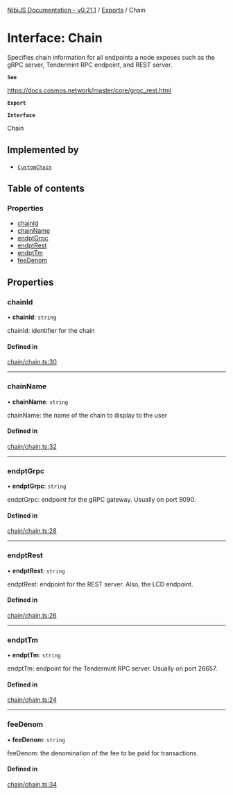 [NibiJS Documentation - v0.21.1](../intro.md) / [Exports](../modules.md) / Chain

# Interface: Chain

Specifies chain information for all endpoints a node exposes such as the
gRPC server, Tendermint RPC endpoint, and REST server.

**`See`**

https://docs.cosmos.network/master/core/grpc_rest.html

**`Export`**

**`Interface`**

Chain

## Implemented by

- [`CustomChain`](../classes/CustomChain.md)

## Table of contents

### Properties

- [chainId](Chain.md#chainid)
- [chainName](Chain.md#chainname)
- [endptGrpc](Chain.md#endptgrpc)
- [endptRest](Chain.md#endptrest)
- [endptTm](Chain.md#endpttm)
- [feeDenom](Chain.md#feedenom)

## Properties

### chainId

• **chainId**: `string`

chainId: identifier for the chain

#### Defined in

[chain/chain.ts:30](https://github.com/NibiruChain/ts-sdk/blob/552089e/packages/nibijs/src/chain/chain.ts#L30)

---

### chainName

• **chainName**: `string`

chainName: the name of the chain to display to the user

#### Defined in

[chain/chain.ts:32](https://github.com/NibiruChain/ts-sdk/blob/552089e/packages/nibijs/src/chain/chain.ts#L32)

---

### endptGrpc

• **endptGrpc**: `string`

endptGrpc: endpoint for the gRPC gateway. Usually on port 9090.

#### Defined in

[chain/chain.ts:28](https://github.com/NibiruChain/ts-sdk/blob/552089e/packages/nibijs/src/chain/chain.ts#L28)

---

### endptRest

• **endptRest**: `string`

endptRest: endpoint for the REST server. Also, the LCD endpoint.

#### Defined in

[chain/chain.ts:26](https://github.com/NibiruChain/ts-sdk/blob/552089e/packages/nibijs/src/chain/chain.ts#L26)

---

### endptTm

• **endptTm**: `string`

endptTm: endpoint for the Tendermint RPC server. Usually on port 26657.

#### Defined in

[chain/chain.ts:24](https://github.com/NibiruChain/ts-sdk/blob/552089e/packages/nibijs/src/chain/chain.ts#L24)

---

### feeDenom

• **feeDenom**: `string`

feeDenom: the denomination of the fee to be paid for transactions.

#### Defined in

[chain/chain.ts:34](https://github.com/NibiruChain/ts-sdk/blob/552089e/packages/nibijs/src/chain/chain.ts#L34)
